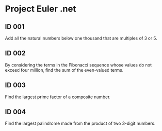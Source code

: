 Project Euler .net
==================

ID 001
------

Add all the natural numbers below one thousand that are multiples of 3 or 5.


ID 002
------

By considering the terms in the Fibonacci sequence whose values do not exceed four million, find the sum of the even-valued terms.


ID 003
------

Find the largest prime factor of a composite number.


ID 004
------

Find the largest palindrome made from the product of two 3-digit numbers.

